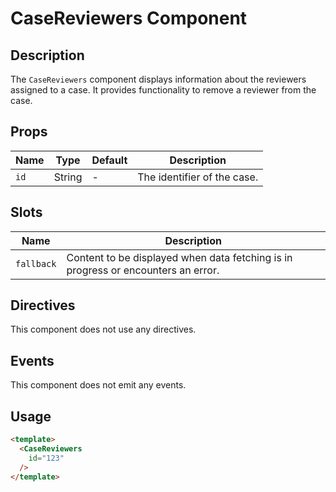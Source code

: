 # CaseReviewers Component

## Description

The `CaseReviewers` component displays information about the
reviewers assigned to a case. It provides functionality to
remove a reviewer from the case.

## Props

| Name | Type | Default | Description |
| ---- | ---- | ------- | ----------- |
| `id` | String | - | The identifier of the case.|

## Slots

| Name | Description |
| ---- | ----------- |
| `fallback` | Content to be displayed when data fetching is in progress or encounters an error. |

## Directives

This component does not use any directives.

## Events

This component does not emit any events.

## Usage

```html
<template>
  <CaseReviewers
    id="123"
  />
</template>
```
